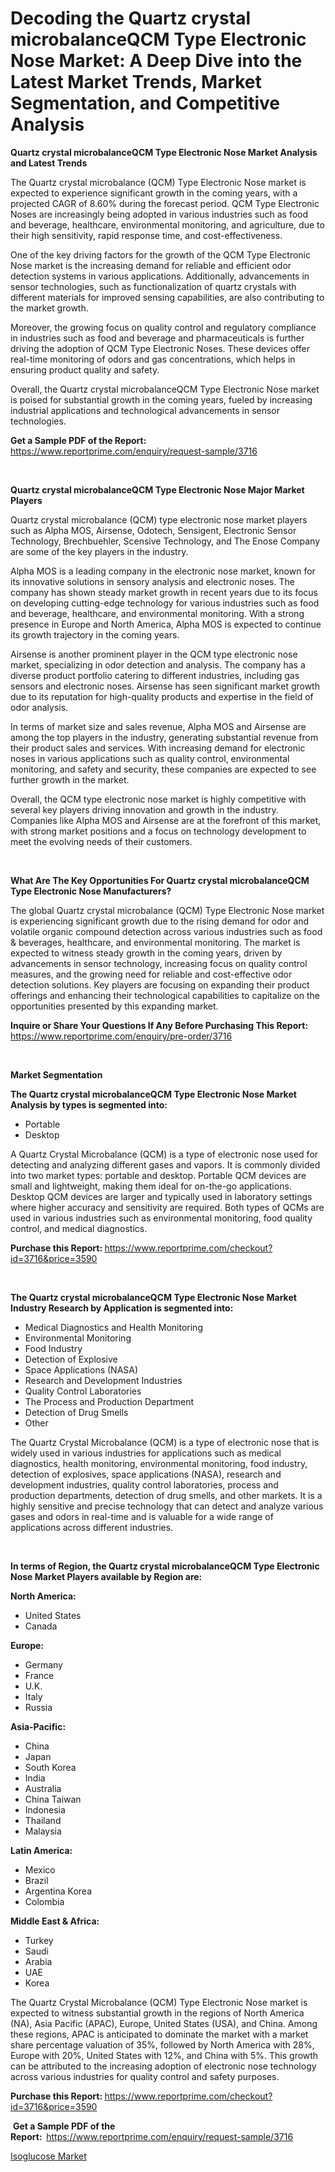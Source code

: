 <p><h1>Decoding the Quartz crystal microbalanceQCM Type Electronic Nose Market: A Deep Dive into the Latest Market Trends, Market Segmentation, and Competitive Analysis</h1></p><p><strong>Quartz crystal microbalanceQCM Type Electronic Nose Market Analysis and Latest Trends</strong></p>
<p><p>The Quartz crystal microbalance (QCM) Type Electronic Nose market is expected to experience significant growth in the coming years, with a projected CAGR of 8.60% during the forecast period. QCM Type Electronic Noses are increasingly being adopted in various industries such as food and beverage, healthcare, environmental monitoring, and agriculture, due to their high sensitivity, rapid response time, and cost-effectiveness.</p><p>One of the key driving factors for the growth of the QCM Type Electronic Nose market is the increasing demand for reliable and efficient odor detection systems in various applications. Additionally, advancements in sensor technologies, such as functionalization of quartz crystals with different materials for improved sensing capabilities, are also contributing to the market growth.</p><p>Moreover, the growing focus on quality control and regulatory compliance in industries such as food and beverage and pharmaceuticals is further driving the adoption of QCM Type Electronic Noses. These devices offer real-time monitoring of odors and gas concentrations, which helps in ensuring product quality and safety.</p><p>Overall, the Quartz crystal microbalanceQCM Type Electronic Nose market is poised for substantial growth in the coming years, fueled by increasing industrial applications and technological advancements in sensor technologies.</p></p>
<p><strong>Get a Sample PDF of the Report:&nbsp;</strong> <a href="https://www.reportprime.com/enquiry/request-sample/3716">https://www.reportprime.com/enquiry/request-sample/3716</a></p>
<p>&nbsp;</p>
<p><strong>Quartz crystal microbalanceQCM Type Electronic Nose Major Market Players</strong></p>
<p><p>Quartz crystal microbalance (QCM) type electronic nose market players such as Alpha MOS, Airsense, Odotech, Sensigent, Electronic Sensor Technology, Brechbuehler, Scensive Technology, and The Enose Company are some of the key players in the industry. </p><p>Alpha MOS is a leading company in the electronic nose market, known for its innovative solutions in sensory analysis and electronic noses. The company has shown steady market growth in recent years due to its focus on developing cutting-edge technology for various industries such as food and beverage, healthcare, and environmental monitoring. With a strong presence in Europe and North America, Alpha MOS is expected to continue its growth trajectory in the coming years.</p><p>Airsense is another prominent player in the QCM type electronic nose market, specializing in odor detection and analysis. The company has a diverse product portfolio catering to different industries, including gas sensors and electronic noses. Airsense has seen significant market growth due to its reputation for high-quality products and expertise in the field of odor analysis.</p><p>In terms of market size and sales revenue, Alpha MOS and Airsense are among the top players in the industry, generating substantial revenue from their product sales and services. With increasing demand for electronic noses in various applications such as quality control, environmental monitoring, and safety and security, these companies are expected to see further growth in the market.</p><p>Overall, the QCM type electronic nose market is highly competitive with several key players driving innovation and growth in the industry. Companies like Alpha MOS and Airsense are at the forefront of this market, with strong market positions and a focus on technology development to meet the evolving needs of their customers.</p></p>
<p>&nbsp;</p>
<p><strong>What Are The Key Opportunities For Quartz crystal microbalanceQCM Type Electronic Nose Manufacturers?</strong></p>
<p><p>The global Quartz crystal microbalance (QCM) Type Electronic Nose market is experiencing significant growth due to the rising demand for odor and volatile organic compound detection across various industries such as food & beverages, healthcare, and environmental monitoring. The market is expected to witness steady growth in the coming years, driven by advancements in sensor technology, increasing focus on quality control measures, and the growing need for reliable and cost-effective odor detection solutions. Key players are focusing on expanding their product offerings and enhancing their technological capabilities to capitalize on the opportunities presented by this expanding market.</p></p>
<p><strong>Inquire or Share Your Questions If Any Before Purchasing This Report:</strong> <a href="https://www.reportprime.com/enquiry/pre-order/3716">https://www.reportprime.com/enquiry/pre-order/3716</a></p>
<p>&nbsp;</p>
<p><strong>Market Segmentation</strong></p>
<p><strong>The Quartz crystal microbalanceQCM Type Electronic Nose Market Analysis by types is segmented into:</strong></p>
<p><ul><li>Portable</li><li>Desktop</li></ul></p>
<p><p>A Quartz Crystal Microbalance (QCM) is a type of electronic nose used for detecting and analyzing different gases and vapors. It is commonly divided into two market types: portable and desktop. Portable QCM devices are small and lightweight, making them ideal for on-the-go applications. Desktop QCM devices are larger and typically used in laboratory settings where higher accuracy and sensitivity are required. Both types of QCMs are used in various industries such as environmental monitoring, food quality control, and medical diagnostics.</p></p>
<p><strong>Purchase this Report:&nbsp;</strong><a href="https://www.reportprime.com/checkout?id=3716&price=3590">https://www.reportprime.com/checkout?id=3716&price=3590</a></p>
<p>&nbsp;</p>
<p><strong>The Quartz crystal microbalanceQCM Type Electronic Nose Market Industry Research by Application is segmented into:</strong></p>
<p><ul><li>Medical Diagnostics and Health Monitoring</li><li>Environmental Monitoring</li><li>Food Industry</li><li>Detection of Explosive</li><li>Space Applications (NASA)</li><li>Research and Development Industries</li><li>Quality Control Laboratories</li><li>The Process and Production Department</li><li>Detection of Drug Smells</li><li>Other</li></ul></p>
<p><p>The Quartz Crystal Microbalance (QCM) is a type of electronic nose that is widely used in various industries for applications such as medical diagnostics, health monitoring, environmental monitoring, food industry, detection of explosives, space applications (NASA), research and development industries, quality control laboratories, process and production departments, detection of drug smells, and other markets. It is a highly sensitive and precise technology that can detect and analyze various gases and odors in real-time and is valuable for a wide range of applications across different industries.</p></p>
<p>&nbsp;</p>
<p><strong>In terms of Region, the Quartz crystal microbalanceQCM Type Electronic Nose Market Players available by Region are:</strong></p>
<p>
    <p> <strong> North America: </strong>
        <ul>
            <li>United States</li>
            <li>Canada</li>
        </ul>
        </p> 
    <p> <strong> Europe: </strong>
        <ul>
            <li>Germany</li>
            <li>France</li>
            <li>U.K.</li>
            <li>Italy</li>
            <li>Russia</li>
        </ul>
        </p> 
    <p> <strong> Asia-Pacific: </strong>
        <ul>
            <li>China</li>
            <li>Japan</li>
            <li>South Korea</li>
            <li>India</li>
            <li>Australia</li>
            <li>China Taiwan</li>
            <li>Indonesia</li>
            <li>Thailand</li>
            <li>Malaysia</li>
        </ul>
        </p> 
    <p> <strong> Latin America: </strong>
        <ul>
            <li>Mexico</li>
            <li>Brazil</li>
            <li>Argentina Korea</li>
            <li>Colombia</li>
        </ul>
        </p> 
    <p> <strong> Middle East & Africa: </strong>
        <ul>
            <li>Turkey</li>
            <li>Saudi</li>
            <li>Arabia</li>
            <li>UAE</li>
            <li>Korea</li>
        </ul>
    </p>
    </p>
<p><p>The Quartz Crystal Microbalance (QCM) Type Electronic Nose market is expected to witness substantial growth in the regions of North America (NA), Asia Pacific (APAC), Europe, United States (USA), and China. Among these regions, APAC is anticipated to dominate the market with a market share percentage valuation of 35%, followed by North America with 28%, Europe with 20%, United States with 12%, and China with 5%. This growth can be attributed to the increasing adoption of electronic nose technology across various industries for quality control and safety purposes.</p></p>
<p><strong>Purchase this Report: </strong><a href="https://www.reportprime.com/checkout?id=3716&price=3590">https://www.reportprime.com/checkout?id=3716&price=3590</a></p>
<p>&nbsp;<strong>Get a Sample PDF of the Report:&nbsp;&nbsp;</strong><a href="https://www.reportprime.com/enquiry/request-sample/3716">https://www.reportprime.com/enquiry/request-sample/3716</a></p>
<p><strong></strong></p>
<p><p><a href="https://carnation-joke-41f.notion.site/Global-Isoglucose-Market-by-Types-Applications-and-Major-Players-with-Regional-Growth-Rate-Analys-04ab65a0463443698d47b82ca0c468f1">Isoglucose Market</a></p></p>